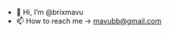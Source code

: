- 👋 Hi, I’m @brixmavu
- 📫 How to reach me -> mavubb@gmail.com

<!---
brixmavu/brixmavu is a ✨ special ✨ repository because its `README.md` (this file) appears on your GitHub profile.
You can click the Preview link to take a look at your changes.
--->
